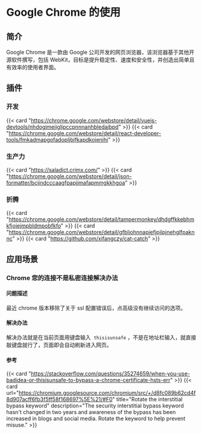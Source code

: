 # Google Chrome 的使用


## 简介

Google Chrome 是一款由 Google 公司开发的网页浏览器，该浏览器基于其他开源软件撰写，包括 WebKit，目标是提升稳定性、速度和安全性，并创造出简单且有效率的使用者界面。

## 插件

### 开发

{{< card "https://chrome.google.com/webstore/detail/vuejs-devtools/nhdogjmejiglipccpnnnanhbledajbpd" >}}
{{< card "https://chrome.google.com/webstore/detail/react-developer-tools/fmkadmapgofadopljbjfkapdkoienihi" >}}

### 生产力

{{< card "https://saladict.crimx.com/" >}}
{{< card "https://chrome.google.com/webstore/detail/json-formatter/bcjindcccaagfpapjjmafapmmgkkhgoa" >}}

### 折腾

{{< card "https://chrome.google.com/webstore/detail/tampermonkey/dhdgffkkebhmkfjojejmpbldmpobfkfo" >}}
{{< card "https://chrome.google.com/webstore/detail/gfbliohnnapiefjpjlpjnehglfpaknnc" >}}
{{< card "https://github.com/xifangczy/cat-catch" >}}

## 应用场景

### Chrome 您的连接不是私密连接解决办法

#### **问题描述**

最近 chrome 版本移除了关于 ssl 配置错误后，点高级没有继续访问的选项。

#### **解决办法**

解决办法就是在当前页面用键盘输入  `thisisunsafe` ，不是在地址栏输入，就直接敲键盘就行了，页面即会自动刷新进入网页。

#### 参考

{{< card "https://stackoverflow.com/questions/35274659/when-you-use-badidea-or-thisisunsafe-to-bypass-a-chrome-certificate-hsts-err" >}}
{{< card url="https://chromium.googlesource.com/chromium/src/+/d8fc089b62cd4f8d907acff6fb3f5ff58f168697%5E%21/#F0" title="Rotate the interstitial bypass keyword" description="The security interstitial bypass keyword hasn't changed in two years and awareness of the bypass has been increased in blogs and social media. Rotate the keyword to help prevent misuse." >}}

